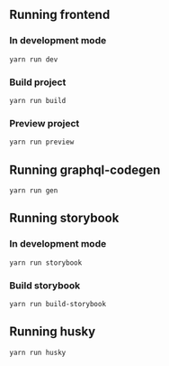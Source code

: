 ## Running frontend

### In development mode

```shell
yarn run dev
```

### Build project

```shell
yarn run build
```

### Preview project

```shell
yarn run preview
```

## Running graphql-codegen

```shell
yarn run gen
```

## Running storybook

### In development mode

```shell
yarn run storybook
```

### Build storybook

```shell
yarn run build-storybook
```

## Running husky

```shell
yarn run husky
```

